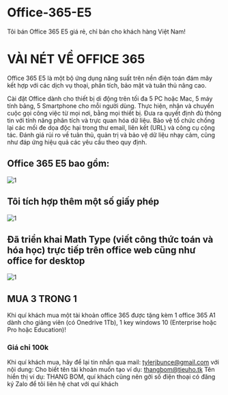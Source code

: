 # Office-365-E5
Tôi bán Office 365 E5 giá rẻ, chỉ bán cho khách hàng Việt Nam!

# VÀI NÉT VỀ OFFICE 365 #

 Office 365 E5 là một bộ ứng dụng năng suất trên nền điện toán đám mây kết hợp với các dịch vụ thoại, phân tích, bảo mật và tuân thủ nâng cao. 

Cài đặt Office dành cho thiết bị di động trên tối đa 5 PC hoặc Mac, 5 máy tính bảng, 5 Smartphone cho mỗi người dùng. Thực hiện, nhận và chuyển cuộc gọi công việc từ mọi nơi, bằng mọi thiết bị. Đưa ra quyết định đủ thông tin với tính năng phân tích và trực quan hóa dữ liệu. Bảo vệ tổ chức chống lại các mối đe dọa độc hại trong thư email, liên kết (URL) và công cụ cộng tác. Đánh giá rủi ro về tuân thủ, quản trị và bảo vệ dữ liệu nhạy cảm, cũng như đáp ứng hiệu quả các yêu cầu theo quy định.

## Office 365 E5 bao gồm: ##

![1](https://user-images.githubusercontent.com/103977676/164583290-8a25d27d-4944-46d7-a1ed-0c5c08e9aaf1.jpg)

## Tôi tích hợp thêm một số giấy phép ##

![1](https://user-images.githubusercontent.com/103977676/164583536-8d325ad9-7ed4-4324-8908-adb84b684fca.jpg)

## Đã triển khai Math Type (viết công thức toán và hóa học) trực tiếp trên office web cũng như office for desktop ##

![1](https://user-images.githubusercontent.com/103977676/164584227-2295ff84-77f7-43c5-b9cc-a043ec7e7f0f.jpg)

## MUA 3 TRONG 1 ##

Khi quí khách mua một tài khoản office 365 được tặng kèm 1 office 365 A1 dành cho giảng viên (có Onedrive 1Tb), 1 key windows 10 (Enterprise hoặc Pro hoặc Education)! 

### Giá chỉ 100k ###

Khi quí khách mua, hãy để lại tin nhắn qua mail: tylerjbunce@gmail.com với nội dung: Cho biết tên tài khoản muốn tạo ví dụ: thangbom@tieuho.tk
Tên hiển thị ví dụ: THANG BOM, quí khách cũng nên gởi số điện thoại có đăng ký Zalo để tôi liên hệ chat với quí khách
